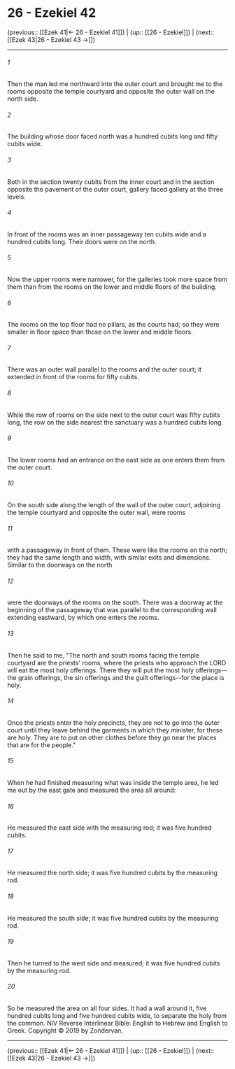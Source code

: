 # 26 - Ezekiel 42

(previous:: [[Ezek 41|← 26 - Ezekiel 41]]) | (up:: [[26 - Ezekiel]]) | (next:: [[Ezek 43|26 - Ezekiel 43 →]])

***


###### 1 
Then the man led me northward into the outer court and brought me to the rooms opposite the temple courtyard and opposite the outer wall on the north side. 

###### 2 
The building whose door faced north was a hundred cubits long and fifty cubits wide. 

###### 3 
Both in the section twenty cubits from the inner court and in the section opposite the pavement of the outer court, gallery faced gallery at the three levels. 

###### 4 
In front of the rooms was an inner passageway ten cubits wide and a hundred cubits long. Their doors were on the north. 

###### 5 
Now the upper rooms were narrower, for the galleries took more space from them than from the rooms on the lower and middle floors of the building. 

###### 6 
The rooms on the top floor had no pillars, as the courts had; so they were smaller in floor space than those on the lower and middle floors. 

###### 7 
There was an outer wall parallel to the rooms and the outer court; it extended in front of the rooms for fifty cubits. 

###### 8 
While the row of rooms on the side next to the outer court was fifty cubits long, the row on the side nearest the sanctuary was a hundred cubits long. 

###### 9 
The lower rooms had an entrance on the east side as one enters them from the outer court. 

###### 10 
On the south side along the length of the wall of the outer court, adjoining the temple courtyard and opposite the outer wall, were rooms 

###### 11 
with a passageway in front of them. These were like the rooms on the north; they had the same length and width, with similar exits and dimensions. Similar to the doorways on the north 

###### 12 
were the doorways of the rooms on the south. There was a doorway at the beginning of the passageway that was parallel to the corresponding wall extending eastward, by which one enters the rooms. 

###### 13 
Then he said to me, "The north and south rooms facing the temple courtyard are the priests' rooms, where the priests who approach the LORD will eat the most holy offerings. There they will put the most holy offerings--the grain offerings, the sin offerings and the guilt offerings--for the place is holy. 

###### 14 
Once the priests enter the holy precincts, they are not to go into the outer court until they leave behind the garments in which they minister, for these are holy. They are to put on other clothes before they go near the places that are for the people." 

###### 15 
When he had finished measuring what was inside the temple area, he led me out by the east gate and measured the area all around: 

###### 16 
He measured the east side with the measuring rod; it was five hundred cubits. 

###### 17 
He measured the north side; it was five hundred cubits by the measuring rod. 

###### 18 
He measured the south side; it was five hundred cubits by the measuring rod. 

###### 19 
Then he turned to the west side and measured; it was five hundred cubits by the measuring rod. 

###### 20 
So he measured the area on all four sides. It had a wall around it, five hundred cubits long and five hundred cubits wide, to separate the holy from the common. NIV Reverse Interlinear Bible: English to Hebrew and English to Greek. Copyright © 2019 by Zondervan.

***

(previous:: [[Ezek 41|← 26 - Ezekiel 41]]) | (up:: [[26 - Ezekiel]]) | (next:: [[Ezek 43|26 - Ezekiel 43 →]])

